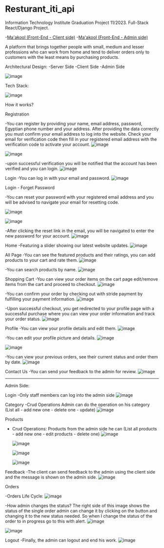 # Resturant_iti_api
Information Technology Institute Graduation Project 11/2023.
Full-Stack React/Django Project.

-[Ma'akool (Front-End - Client side)](https://github.com/Ahmeed-Sayed/MaAKOOL-Client-Frontend) 
-[Ma'akool (Front-End - Admin side)](https://github.com/AboAsil301/ITI_Graduation_Project_fast-food-admin)

A platform that brings together people with small, medium and lesser professions who can work from home and tend to deliver orders only to customers with the least means by purchasing products.

Architectural Design:
  -Server Side
  -Client Side
  -Admin Side
  
![image](https://github.com/Ayman097/Resturant_iti_api/assets/47431372/961225e5-1c6e-4ad5-869f-c00bec1fd3e2)
  
Tech Stack:

 ![image](https://github.com/Ayman097/Resturant_iti_api/assets/47431372/9bd3ba27-e505-4976-9a43-e034332daedc)


How it works?

Registration

 -You can register by providing your name, email address, password, Egyptian phone number and your address. After providing the data correctly you must confirm your email address to log into the website.  Check your email for verification code then fill in your registered email address with the verification code to activate your account.
  ![image](https://github.com/Ayman097/Resturant_iti_api/assets/47431372/875dd32d-beeb-4d6f-a5b5-5cf26eaa9820)

  ![image](https://github.com/Ayman097/Resturant_iti_api/assets/47431372/bead871f-ce54-4c1c-b12d-b2a7a9784271)

 -upon successful verification you will be notified that the account has been verified and you can login.
  ![image](https://github.com/Ayman097/Resturant_iti_api/assets/47431372/e7d03770-ca83-4313-a9b2-d5fdc514c969)

Login 
  -You can log in with your email and password.
  ![image](https://github.com/Ayman097/Resturant_iti_api/assets/47431372/ae72c8bd-594c-4baf-9c7e-46205bf35393)

Login - Forget Password 

-You can reset your password with your registered email address and you will be advised to navigate your email for resetting code.

 ![image](https://github.com/Ayman097/Resturant_iti_api/assets/47431372/0e153c50-aa83-4788-9009-97a5380d0105)

 ![image](https://github.com/Ayman097/Resturant_iti_api/assets/47431372/932c58f6-05af-4fae-b52a-e361fc30d357)

-After clicking the reset link in the email, you will be navigated to enter the new password for your account.
 ![image](https://github.com/Ayman097/Resturant_iti_api/assets/47431372/f7b72d80-d06b-4183-bd33-f0494e91779e)

Home 
 -Featuring a slider showing our latest website updates.
  ![image](https://github.com/Ayman097/Resturant_iti_api/assets/47431372/80ddb9da-98e2-45a7-8042-a0717b3806ea)


All Page
 -You can see the featured products and their ratings, you can add products to your cart and rate them.
  ![image](https://github.com/Ayman097/Resturant_iti_api/assets/47431372/35f706bc-2584-4c0f-9efa-3e1cb63c36af)

 -You can search products by name.
  ![image](https://github.com/Ayman097/Resturant_iti_api/assets/47431372/f808c2da-e345-47c8-9731-985da6ff9ede)

Shopping Cart
-You can view your order items on the cart page edit/remove items from the cart and proceed to checkout.
 ![image](https://github.com/Ayman097/Resturant_iti_api/assets/47431372/058c00f6-2aad-4d31-8e9a-1963a6ad3754)
 
-You can confirm your order by checking out with stride payment by fulfilling your payment information.
 ![image](https://github.com/Ayman097/Resturant_iti_api/assets/47431372/0f9c912d-a340-401b-9379-c6c1c2cd14dd)

 -Upon successful checkout, you get redirected to your profile page with a successful purchase where you can view your order information and track your order status.
 ![image](https://github.com/Ayman097/Resturant_iti_api/assets/47431372/f9284c89-cea0-4452-9f1e-1a570a89c508)

Profile
 -You can view your profile details and edit them.
  ![image](https://github.com/Ayman097/Resturant_iti_api/assets/47431372/bb9054f6-846f-45d5-9784-eaeadb697d68)

 -You can edit your profile picture and details.
  ![image](https://github.com/Ayman097/Resturant_iti_api/assets/47431372/2fab31b7-fe87-4018-bf4f-2aed770e6252)

  ![image](https://github.com/Ayman097/Resturant_iti_api/assets/47431372/de421b56-f132-46b5-98bb-17e9824e3436)

 -You can view your previous orders, see their current status and order them by date.
  ![image](https://github.com/Ayman097/Resturant_iti_api/assets/47431372/8e7384ae-c3b6-4bd8-81f0-1062bdec244b)

Contact Us
 -You can send your feedback to the admin for review.
  ![image](https://github.com/Ayman097/Resturant_iti_api/assets/47431372/93391f1c-b3e0-4c00-ae34-d3d0141aacdd)


------------------------------------------

Admin Side:


Login
 -Only staff members can log into the admin side 
 ![image](https://github.com/Ayman097/Resturant_iti_api/assets/47431372/c2b06477-235a-4fa3-a087-c6196b92cd5c)


Category
-Crud Operations
  Admin can do the operation on his category (List all - add new one - delete one - update)
  ![image](https://github.com/Ayman097/Resturant_iti_api/assets/47431372/5681e467-9aff-401b-bf8a-5f102118f65c)


Products
 - Crud Operations:
   Products from the admin side he can (List all products - add new one - edit products - delete one)
   ![image](https://github.com/Ayman097/Resturant_iti_api/assets/47431372/ef3b0263-56e1-4ac7-ba6e-8c552cec7f12)


   ![image](https://github.com/Ayman097/Resturant_iti_api/assets/47431372/787eaf79-090f-462e-b522-10cc668b513d)

   ![image](https://github.com/Ayman097/Resturant_iti_api/assets/47431372/f251e58e-ccad-4452-a9ad-1ce1e13d23a1)


   ![image](https://github.com/Ayman097/Resturant_iti_api/assets/47431372/64601aa9-3ecb-4636-aaae-d13c6188acb5)


Feedback
 -The client can send feedback to the admin using the client side and the message is shown on the admin side.
  ![image](https://github.com/Ayman097/Resturant_iti_api/assets/47431372/d17300fa-af1d-40b8-b192-8a10cc4a4049)



Orders

-Orders Life Cycle:
 ![image](https://github.com/Ayman097/Resturant_iti_api/assets/47431372/90895f96-1e89-4f59-8afc-2b20a09aa060)


-How admin changes the status?
 The right side of this image shows the status of the single order admin can change it by clicking on the button and changing it to the new status needed.
 So when I change the status of the order to in progress go to this with alert.
 ![image](https://github.com/Ayman097/Resturant_iti_api/assets/47431372/43cfcad4-4e74-4f4c-8de1-814dc635c329)

 ![image](https://github.com/Ayman097/Resturant_iti_api/assets/47431372/0a918d67-9edd-4783-a6e8-6037423ff00d)


Logout
 -Finally, the admin can logout and end his work.
  ![image](https://github.com/Ayman097/Resturant_iti_api/assets/47431372/be8225c9-ac17-4d33-819b-f9a60a6fc4fa)

